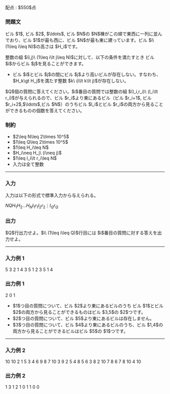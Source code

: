 
<div>

<span>

<span>

<p>
配点 : $550$点
</p>

<div>

<section>

### **問題文**

<p>
ビル $1$, ビル $2$, $\ldots$, ビル $N$の $N$棟がこの順で東西に一列に並んでおり、ビル $1$が最も西に、ビル $N$が最も東に建っています。ビル $i\ (1\leq i\leq N)$の高さは $H_i$です。
</p>

<p>
整数の組 $(i,j)\ (1\leq i\lt j\leq N)$に対して、以下の条件を満たすとき ビル $i$からビル $j$を見ることができます。
</p>

<ul>

<li>
ビル $i$とビル $j$の間にビル $j$より高いビルが存在しない。すなわち、$H_k\gt H_j$を満たす整数 $k\ (i\lt k\lt j)$が存在しない。
</li>

</ul>

<p>
$Q$個の質問に答えてください。$i$番目の質問では整数の組 $(l_i,r_i)\ (l_i\lt r_i)$が与えられるので、ビル $r_i$より東にあるビル（ビル $r_i+1$, ビル $r_i+2$,$\ldots$,ビル $N$）のうちビル $l_i$とビル $r_i$の両方から見ることができるものの個数を答えてください。
</p>

</section>

</div>

<div>

<section>

### **制約**

<ul>

<li>
$2\leq N\leq 2\times 10^5$
</li>

<li>
$1\leq Q\leq 2\times 10^5$
</li>

<li>
$1\leq H_i\leq N$
</li>

<li>
$H_i\neq H_j\ (i\neq j)$
</li>

<li>
$1\leq l_i\lt r_i\leq N$
</li>

<li>
入力は全て整数
</li>

</ul>

</section>

</div>

---

<div>

<div>

<section>

### **入力**

<p>
入力は以下の形式で標準入力から与えられる。
</p>

<div>

$N$$Q$$H_1$$H_2$$\ldots$$H_N$$l_1$$r_1$$l_2$$r_2$$\vdots$$l_Q$$r_Q$
</div>

</section>

</div>

<div>

<section>

### **出力**

<p>
$Q$行出力せよ。$i\ (1\leq i\leq Q)$行目には $i$番目の質問に対する答えを出力せよ。
</p>

</section>

</div>

</div>

---

<div>

<section>

### **入力例 1**

<div>

5 3
2 1 4 3 5
1 2
3 5
1 4

</div>

</section>

</div>

<div>

<section>

### **出力例 1**

<div>

2
0
1

</div>

<ul>

<li>
$1$つ目の質問について、ビル $2$より東にあるビルのうち ビル $1$とビル $2$の両方から見ることができるものはビル $3,5$の $2$つです。
</li>

<li>
$2$つ目の質問について、ビル $5$より東にあるビルは存在しません。
</li>

<li>
$3$つ目の質問について、ビル $4$より東にあるビルのうち、ビル $1,4$の両方から見ることができるビルはビル $5$の $1$つです。
</li>

</ul>

</section>

</div>

---

<div>

<section>

### **入力例 2**

<div>

10 10
2 1 5 3 4 6 9 8 7 10
3 9
2 5
4 8
5 6
3 8
2 10
7 8
6 7
8 10
4 10

</div>

</section>

</div>

<div>

<section>

### **出力例 2**

<div>

1
3
1
2
1
0
1
1
0
0

</div>

</section>

</div>

</span>

</span>

</div>
